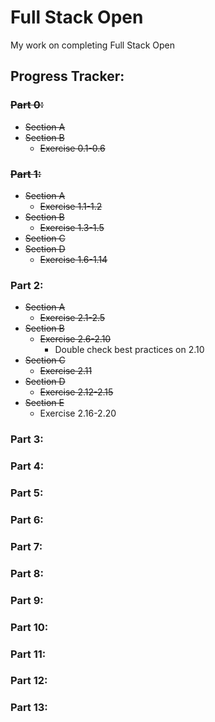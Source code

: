 # Full Stack Open
My work on completing Full Stack Open

## Progress Tracker:

### ~~Part 0:~~
- ~~Section A~~
- ~~Section B~~
    - ~~Exercise 0.1-0.6~~

### ~~Part 1:~~
- ~~Section A~~
    - ~~Exercise 1.1-1.2~~
- ~~Section B~~
    - ~~Exercise 1.3-1.5~~
- ~~Section C~~
- ~~Section D~~
    - ~~Exercise 1.6-1.14~~

### Part 2:
- ~~Section A~~
    - ~~Exercise 2.1-2.5~~
- ~~Section B~~
    - ~~Exercise 2.6-2.10~~ 
        - Double check best practices on 2.10
- ~~Section C~~
    - ~~Exercise 2.11~~
- ~~Section D~~
    - ~~Exercise 2.12-2.15~~
- ~~Section E~~
    - Exercise 2.16-2.20

### Part 3:

### Part 4:

### Part 5:

### Part 6:

### Part 7:

### Part 8:

### Part 9:

### Part 10:

### Part 11:

### Part 12:

### Part 13: